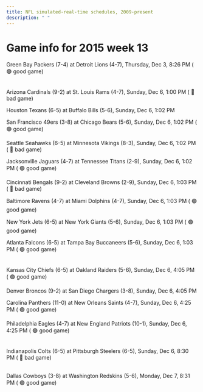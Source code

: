 ```yaml
---
title: NFL simulated-real-time schedules, 2009-present
description: " "
---
```


# Game info for 2015 week 13

Green Bay Packers (7-4) at Detroit Lions (4-7), Thursday, Dec 3, 8:26 PM (	:green_circle: good game)

<br/>Arizona Cardinals (9-2) at St. Louis Rams (4-7), Sunday, Dec 6, 1:00 PM (	:red_circle: bad game)

Houston Texans (6-5) at Buffalo Bills (5-6), Sunday, Dec 6, 1:02 PM

San Francisco 49ers (3-8) at Chicago Bears (5-6), Sunday, Dec 6, 1:02 PM (	:green_circle: good game)

Seattle Seahawks (6-5) at Minnesota Vikings (8-3), Sunday, Dec 6, 1:02 PM (	:red_circle: bad game)

Jacksonville Jaguars (4-7) at Tennessee Titans (2-9), Sunday, Dec 6, 1:02 PM (	:green_circle: good game)

Cincinnati Bengals (9-2) at Cleveland Browns (2-9), Sunday, Dec 6, 1:03 PM (	:red_circle: bad game)

Baltimore Ravens (4-7) at Miami Dolphins (4-7), Sunday, Dec 6, 1:03 PM (	:green_circle: good game)

New York Jets (6-5) at New York Giants (5-6), Sunday, Dec 6, 1:03 PM (	:green_circle: good game)

Atlanta Falcons (6-5) at Tampa Bay Buccaneers (5-6), Sunday, Dec 6, 1:03 PM (	:green_circle: good game)

<br/>Kansas City Chiefs (6-5) at Oakland Raiders (5-6), Sunday, Dec 6, 4:05 PM (	:green_circle: good game)

Denver Broncos (9-2) at San Diego Chargers (3-8), Sunday, Dec 6, 4:05 PM

Carolina Panthers (11-0) at New Orleans Saints (4-7), Sunday, Dec 6, 4:25 PM (	:green_circle: good game)

Philadelphia Eagles (4-7) at New England Patriots (10-1), Sunday, Dec 6, 4:25 PM (	:green_circle: good game)

<br/>Indianapolis Colts (6-5) at Pittsburgh Steelers (6-5), Sunday, Dec 6, 8:30 PM (	:red_circle: bad game)

<br/>Dallas Cowboys (3-8) at Washington Redskins (5-6), Monday, Dec 7, 8:31 PM (	:green_circle: good game)

